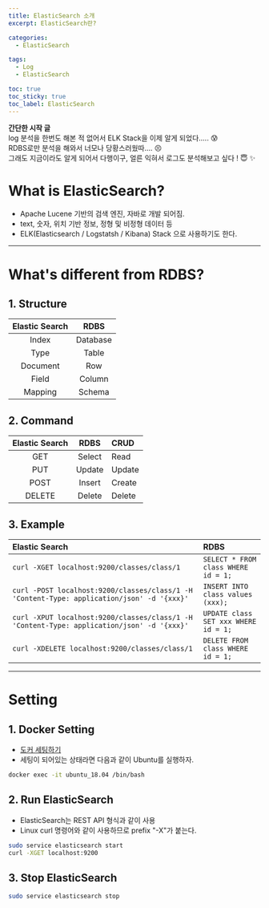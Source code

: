 ```yaml
---
title: ElasticSearch 소개
excerpt: ElasticSearch란?

categories:
  - ElasticSearch

tags:
  - Log
  - ElasticSearch

toc: true
toc_sticky: true
toc_label: ElasticSearch
---
```


**간단한 시작 글** <br/>
log 분석을 한번도 해본 적 없어서 ELK Stack을 이제 알게 되었다..... 😰 <br/>
RDBS로만 분석을 해와서 너모나 당황스러웠따.... 😣 <br/>
그래도 지금이라도 알게 되어서 다행이구, 얼른 익혀서 로그도 분석해보고 싶다 ! 😇 ✨

# What is ElasticSearch?
- Apache Lucene 기반의 검색 엔진, 자바로 개발 되어짐.
- text, 숫자, 위치 기반 정보, 정형 및 비정형 데이터 등 
- ELK(Elasticsearch / Logstatsh / Kibana) Stack 으로 사용하기도 한다.

----

# What's different from RDBS?
## 1. Structure

|Elastic Search                      | RDBS                                   |
|:----------------------------------:|:--------------------------------------:|
|Index                               |Database                                |
|Type                                |Table                                   |
|Document                            |Row                                     |
|Field                               |Column                                  |
|Mapping                             |Schema                                  |

## 2. Command

|Elastic Search                      | RDBS                                   |CRUD                                     |
|:----------------------------------:|:--------------------------------------:|:----------------------------------------|
|GET                                 |Select                                  |Read                                     |
|PUT                                 |Update                                  |Update                                   |
|POST                                |Insert                                  |Create                                   |
|DELETE                              |Delete                                  |Delete                                   |

## 3. Example

|Elastic Search                                                                             | RDBS                                                       |
|:-----------------------------------------------------------------------------------------|:----------------------------------------------------------|
|`curl -XGET localhost:9200/classes/class/1`                                                |`SELECT * FROM class WHERE id = 1;`                         |
|`curl -POST localhost:9200/classes/class/1 -H 'Content-Type: application/json' -d '{xxx}'` |`INSERT INTO class values (xxx);`                            |
|`curl -XPUT localhost:9200/classes/class/1 -H 'Content-Type: application/json' -d '{xxx}'` |`UPDATE class SET xxx WHERE id = 1;`                        |
|`curl -XDELETE localhost:9200/classes/class/1`                                             |`DELETE FROM class WHERE id = 1;`                           |


----
# Setting

## 1. Docker Setting
- [도커 세팅하기]({{site.url}}{{site.baseurl}}/docker/docker_2)  
- 세팅이 되어있는 상태라면 다음과 같이 Ubuntu를 실행하자.  
```bash
docker exec -it ubuntu_18.04 /bin/bash
```

## 2. Run ElasticSearch

- ElasticSearch는 REST API 형식과 같이 사용
- Linux curl 명령어와 같이 사용하므로 prefix "-X"가 붙는다.
```bash
sudo service elasticsearch start
curl -XGET localhost:9200
```

## 3. Stop ElasticSearch

```bash
sudo service elasticsearch stop
```